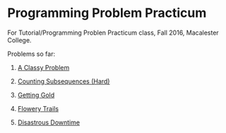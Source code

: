 # Programming Problem Practicum
For Tutorial/Programming Problen Practicum class, Fall 2016, Macalester College.

Problems so far:

1. [A Classy Problem][1]

2. [Counting Subsequences (Hard)][2]

3. [Getting Gold][3]

4. [Flowery Trails][4]

5. [Disastrous Downtime][5]

[1]: https://open.kattis.com/problems/classy
[2]: https://open.kattis.com/problems/subseqhard
[3]: https://open.kattis.com/problems/gold
[4]: https://open.kattis.com/problems/flowerytrails
[5]: https://open.kattis.com/problems/downtime
